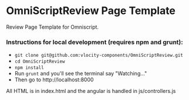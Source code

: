 # OmniScriptReview Page Template

Review Page Template for Omniscript.

### Instructions for local development (requires npm and grunt):

- `git clone git@github.com:vlocity-components/OmniScriptReview.git`
- `cd OmniScriptReview`
- `npm install`
- Run `grunt` and you'll see the terminal say "Watching..."
- Then go to http://localhost:8000

All HTML is in index.html and the angular is handled in js/controllers.js
